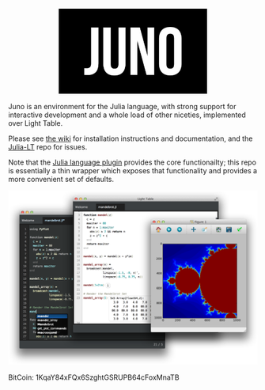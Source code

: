 <p align="center">
  <img src="juno.png" width="300px" style="margin-left:auto;margin-right:auto;" />
</p>

Juno is an environment for the Julia language, with strong support for interactive development and a whole load of other niceties, implemented over Light Table.

Please see [the wiki](https://github.com/one-more-minute/Juno-LT/wiki) for installation instructions and documentation, and the [Julia-LT](https://github.com/one-more-minute/Julia-LT/issues) repo for issues.

Note that the [Julia language plugin](https://github.com/one-more-minute/Julia-LT) provides the core functionailty; this repo is essentially a thin wrapper which exposes that functionality and provides a more convenient set of defaults.

![Screenshot](screenshot.png)

BitCoin: 1KqaY84xFQx6SzghtGSRUPB64cFoxMnaTB
